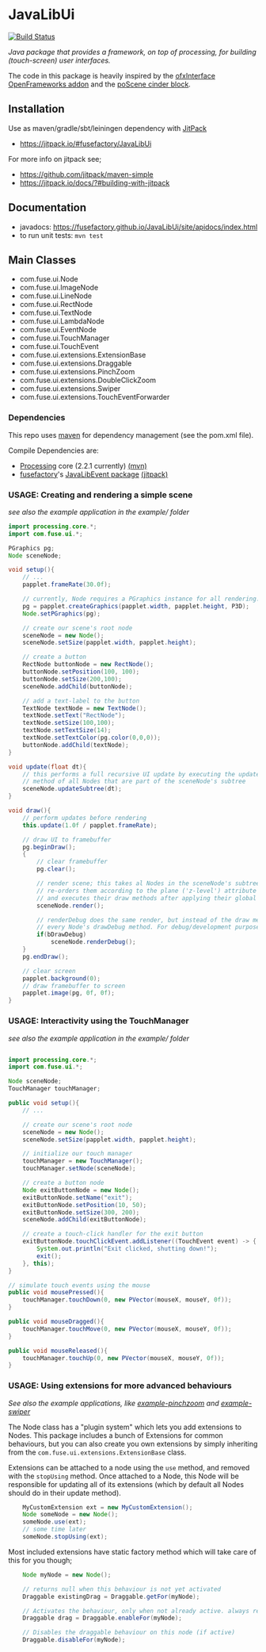 # JavaLibUi

[![Build Status](https://travis-ci.org/fusefactory/JavaLibUi.svg?branch=master)](https://travis-ci.org/fusefactory/JavaLibUi)

_Java package that provides a framework, on top of processing, for building (touch-screen) user interfaces._

The code in this package is heavily inspired by the [ofxInterface OpenFrameworks addon](https://github.com/galsasson/ofxInterface) and the [poScene cinder block](https://github.com/Potion/Cinder-poScene).

## Installation

Use as maven/gradle/sbt/leiningen dependency with [JitPack](https://github.com/jitpack/maven-modular)
* https://jitpack.io/#fusefactory/JavaLibUi

For more info on jitpack see;
* https://github.com/jitpack/maven-simple
* https://jitpack.io/docs/?#building-with-jitpack

## Documentation
* javadocs: https://fusefactory.github.io/JavaLibUi/site/apidocs/index.html
* to run unit tests: ```mvn test```

## Main Classes
* com.fuse.ui.Node
 * com.fuse.ui.ImageNode
 * com.fuse.ui.LineNode
 * com.fuse.ui.RectNode
 * com.fuse.ui.TextNode
 * com.fuse.ui.LambdaNode
 * com.fuse.ui.EventNode
* com.fuse.ui.TouchManager
* com.fuse.ui.TouchEvent
* com.fuse.ui.extensions.ExtensionBase
 * com.fuse.ui.extensions.Draggable
 * com.fuse.ui.extensions.PinchZoom
 * com.fuse.ui.extensions.DoubleClickZoom
 * com.fuse.ui.extensions.Swiper
 * com.fuse.ui.extensions.TouchEventForwarder

### Dependencies
This repo uses [maven](https://maven.apache.org/guides/getting-started/maven-in-five-minutes.html) for dependency management (see the pom.xml file).

Compile Dependencies are:
* [Processing](https://processing.org/) core (2.2.1 currently) [(mvn)](https://mvnrepository.com/artifact/org.processing/core)
* [fusefactory](http://fuseinteractive.it/)'s [JavaLibEvent package](https://github.com/fusefactory/JavaLibEvent) [(jitpack)](https://jitpack.io/#fusefactory/event/1.0)

### USAGE: Creating and rendering a simple scene
_see also the example application in the example/ folder_
```Java
import processing.core.*;
import com.fuse.ui.*;

PGraphics pg;
Node sceneNode;

void setup(){
    // ...
    papplet.frameRate(30.0f);

    // currently, Node requires a PGraphics instance for all rendering...
    pg = papplet.createGraphics(papplet.width, papplet.height, P3D);
    Node.setPGraphics(pg);

    // create our scene's root node
    sceneNode = new Node();
    sceneNode.setSize(papplet.width, papplet.height);

    // create a button
    RectNode buttonNode = new RectNode();
    buttonNode.setPosition(100, 100);
    buttonNode.setSize(200,100);
    sceneNode.addChild(buttonNode);

    // add a text-label to the button
    TextNode textNode = new TextNode();
    textNode.setText("RectNode");
    textNode.setSize(100,100);
    textNode.setTextSize(14);
    textNode.setTextColor(pg.color(0,0,0));
    buttonNode.addChild(textNode);
}

void update(float dt){
    // this performs a full recursive UI update by executing the update
    // method of all Nodes that are part of the sceneNode's subtree
    sceneNode.updateSubtree(dt);
}

void draw(){
    // perform updates before rendering
    this.update(1.0f / papplet.frameRate);

    // draw UI to framebuffer
    pg.beginDraw();
    {
        // clear framebuffer
        pg.clear();

        // render scene; this takes al Nodes in the sceneNode's subtree,
        // re-orders them according to the plane ('z-level') attribute
        // and executes their draw methods after applying their global transform matrix
        sceneNode.render();

        // renderDebug does the same render, but instead of the draw method, it invokes
        // every Node's drawDebug method. For debug/development purposes only.
        if(bDrawDebug)
            sceneNode.renderDebug();
    }
    pg.endDraw();

    // clear screen
    papplet.background(0);
    // draw framebuffer to screen
    papplet.image(pg, 0f, 0f);
}
```


### USAGE: Interactivity using the TouchManager
_see also the example application in the example/ folder_

```Java

import processing.core.*;
import com.fuse.ui.*;

Node sceneNode;
TouchManager touchManager;

public void setup(){
    // ...

    // create our scene's root node
    sceneNode = new Node();
    sceneNode.setSize(papplet.width, papplet.height);

    // initialize our touch manager
    touchManager = new TouchManager();
    touchManager.setNode(sceneNode);

    // create a button node
    Node exitButtonNode = new Node();
    exitButtonNode.setName("exit");
    exitButtonNode.setPosition(10, 50);
    exitButtonNode.setSize(300, 200);
    sceneNode.addChild(exitButtonNode);

    // create a touch-click handler for the exit button
    exitButtonNode.touchClickEvent.addListener((TouchEvent event) -> {
        System.out.println("Exit clicked, shutting down!");
        exit();
    }, this);
}

// simulate touch events using the mouse
public void mousePressed(){
    touchManager.touchDown(0, new PVector(mouseX, mouseY, 0f));
}

public void mouseDragged(){
    touchManager.touchMove(0, new PVector(mouseX, mouseY, 0f));
}

public void mouseReleased(){
    touchManager.touchUp(0, new PVector(mouseX, mouseY, 0f));
}
```


### USAGE: Using extensions for more advanced behaviours
_See also the example applications, like [example-pinchzoom](https://github.com/fusefactory/JavaLibUi/tree/master/example-pinchzoom) and [example-swiper](https://github.com/fusefactory/JavaLibUi/tree/master/example-swiper)_

The Node class has a "plugin system" which lets you add extensions to Nodes. This package includes a bunch of Extensions for common behaviours, but you can also create you own extensions by simply inheriting from the ```com.fuse.ui.extensions.ExtensionBase``` class.

Extensions can be attached to a node using the ```use``` method, and removed with the ```stopUsing``` method. Once attached to a Node, this Node will be responsible for updating all of its extensions (which by default all Nodes should do in their update method).

```java
    MyCustomExtension ext = new MyCustomExtension();
    Node someNode = new Node();
    someNode.use(ext);
    // some time later
    someNode.stopUsing(ext);
```

Most included extensions have static factory method which will take care of this for you though;
```java
    Node myNode = new Node();

    // returns null when this behaviour is not yet activated
    Draggable existingDrag = Draggable.getFor(myNode);

    // Activates the behaviour, only when not already active. always returns an active instance
    Draggable drag = Draggable.enableFor(myNode);

    // Disables the draggable behaviour on this node (if active)
    Draggable.disableFor(myNode);
```
